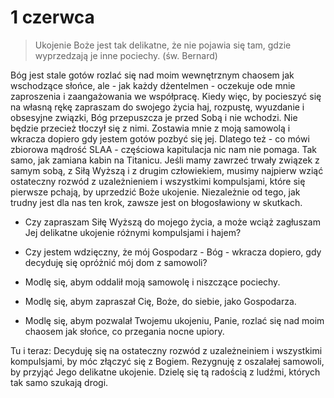 
# 1 czerwca

> Ukojenie Boże jest tak delikatne, że nie pojawia się tam, gdzie wyprzedzają je inne pociechy. (św. Bernard)

Bóg jest stale gotów rozlać się nad moim wewnętrznym chaosem jak wschodzące słońce, ale - jak każdy dżentelmen - oczekuje ode mnie zaproszenia i zaangażowania we współpracę. Kiedy więc, by pocieszyć się na własną rękę zapraszam do swojego życia haj, rozpustę, wyuzdanie i obsesyjne związki, Bóg przepuszcza je przed Sobą i nie wchodzi. Nie będzie przecież tłoczył się z nimi. Zostawia mnie z moją samowolą i wkracza dopiero gdy jestem gotów pozbyć się jej. Dlatego też - co mówi zbiorowa mądrość SLAA - częściowa kapitulacja nic nam nie pomaga. Tak samo, jak zamiana kabin na Titanicu. Jeśli mamy zawrzeć trwały związek z samym sobą, z Siłą Wyższą i z drugim człowiekiem, musimy najpierw wziąć ostateczny rozwód z uzależnieniem i wszystkimi kompulsjami, które się pierwsze pchają, by uprzedzić Boże ukojenie. Niezależnie od tego, jak trudny jest dla nas ten krok, zawsze jest on błogosławiony w skutkach.

- Czy zapraszam Siłę Wyższą do mojego życia, a może wciąż zagłuszam Jej delikatne ukojenie różnymi kompulsjami i hajem?
- Czy jestem wdzięczny, że mój Gospodarz - Bóg - wkracza dopiero, gdy decyduję się opróżnić mój dom z samowoli?

- Modlę się, abym oddalił moją samowolę i niszczące pociechy.
- Modlę się, abym zapraszał Cię, Boże, do siebie, jako Gospodarza.
- Modlę się, abym pozwalał Twojemu ukojeniu, Panie, rozlać się nad moim chaosem jak słońce, co przegania nocne upiory.

Tu i teraz: Decyduję się na ostateczny rozwód z uzależneiniem i wszystkimi kompulsjami, by móc złączyć się z Bogiem. Rezygnuję z oszalałej samowoli, by przyjąć Jego delikatne ukojenie. Dzielę się tą radością z ludźmi, których tak samo szukają drogi.
